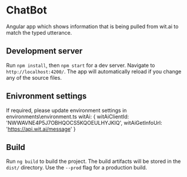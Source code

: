 # ChatBot

Angular app which shows information that is being pulled from wit.ai to match the typed utterance.

## Development server

Run `npm install`, then `npm start` for a dev server. Navigate to `http://localhost:4200/`. The app will automatically reload if you change any of the source files.

## Enivronment settings

If required, please update environment settings in environments\environment.ts
  witAi: {
    witAiClientId: 'NWWAVNE4P5J7OBHQOCS5KQOEULHYJKIQ',
    witAiGetInfoUrl: 'https://api.wit.ai/message'
  }

## Build

Run `ng build` to build the project. The build artifacts will be stored in the `dist/` directory. Use the `--prod` flag for a production build.
